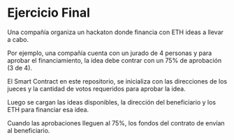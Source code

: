 # Ejercicio Final

Una compañía organiza un hackaton donde financia con ETH ideas a llevar a cabo. 

Por ejemplo, una compañía cuenta con un jurado de 4 personas y para aprobar el financiamiento, la idea debe contrar con un 75% de aprobación (3 de 4).

El Smart Contract en este repositorio, se inicializa con las direcciones de los jueces y  la cantidad de votos requeridos para aprobar la idea.

Luego se cargan las ideas disponibles, la dirección del beneficiario y los ETH para financiar esa idea.

Cuando las aprobaciones lleguen al 75%, los fondos del contrato de envían al beneficiario.

